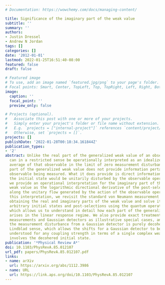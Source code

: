 ```yaml
---
# Documentation: https://wowchemy.com/docs/managing-content/

title: Significance of the imaginary part of the weak value
subtitle: ''
summary: ''
authors:
- Justin Dressel
- Andrew N Jordan
tags: []
categories: []
date: '2012-01-01'
lastmod: 2022-01-25T16:51:40-08:00
featured: false
draft: false

# Featured image
# To use, add an image named `featured.jpg/png` to your page's folder.
# Focal points: Smart, Center, TopLeft, Top, TopRight, Left, Right, BottomLeft, Bottom, BottomRight.
image:
  caption: ''
  focal_point: ''
  preview_only: false

# Projects (optional).
#   Associate this post with one or more of your projects.
#   Simply enter your project's folder or file name without extension.
#   E.g. `projects = ["internal-project"]` references `content/project/deep-learning/index.md`.
#   Otherwise, set `projects = []`.
projects: []
publishDate: '2022-01-28T00:18:34.161844Z'
publication_types:
- '2'
abstract: Unlike the real part of the generalized weak value of an observable, which
  can in a restricted sense be operationally interpreted as an idealized conditioned
  average of that observable in the limit of zero measurement disturbance, the imaginary
  part of the generalized weak value does not provide information pertaining to the
  observable being measured. What it does provide is direct information about how
  the initial state would be unitarily disturbed by the observable operator. Specifically,
  we provide an operational interpretation for the imaginary part of the generalized
  weak value as the logarithmic directional derivative of the post-selection probability
  along the unitary flow generated by the action of the observable operator. To obtain
  this interpretation, we revisit the standard von Neumann measurement protocol for
  obtaining the real and imaginary parts of the weak value and solve it exactly for
  arbitrary initial states and post-selections using the quantum operations formalism,
  which allows us to understand in detail how each part of the generalized weak value
  arises in the linear response regime. We also provide exact treatments of qubit
  measurements and Gaussian detectors as illustrative special cases, and show that
  the measurement disturbance from a Gaussian detector is purely decohering in the
  Lindblad sense, which allows the shifts for a Gaussian detector to be completely
  understood for any coupling strength in terms of a single complex weak value that
  involves the decohered initial state.
publication: '*Physical Review A*'
doi: 10.1103/PhysRevA.85.012107
url_pdf: papers/PhysRevA.85.012107.pdf
links:
- name: arXiv
  url: https://arxiv.org/abs/1112.3986
- name: URL
  url: https://link.aps.org/doi/10.1103/PhysRevA.85.012107
---
```

